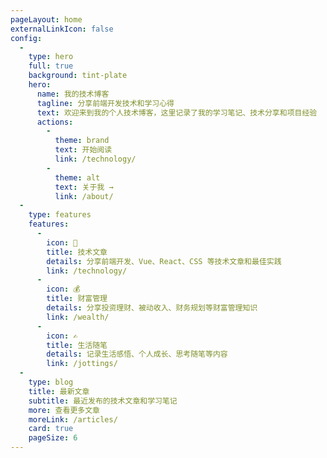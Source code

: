 ```yaml
---
pageLayout: home
externalLinkIcon: false
config:
  -
    type: hero
    full: true
    background: tint-plate
    hero:
      name: 我的技术博客
      tagline: 分享前端开发技术和学习心得
      text: 欢迎来到我的个人技术博客，这里记录了我的学习笔记、技术分享和项目经验
      actions:
        -
          theme: brand
          text: 开始阅读
          link: /technology/
        -
          theme: alt
          text: 关于我 →
          link: /about/
  -
    type: features
    features:
      -
        icon: 📝
        title: 技术文章
        details: 分享前端开发、Vue、React、CSS 等技术文章和最佳实践
        link: /technology/
      -
        icon: 💰
        title: 财富管理
        details: 分享投资理财、被动收入、财务规划等财富管理知识
        link: /wealth/
      -
        icon: ✍️
        title: 生活随笔
        details: 记录生活感悟、个人成长、思考随笔等内容
        link: /jottings/
  -
    type: blog
    title: 最新文章
    subtitle: 最近发布的技术文章和学习笔记
    more: 查看更多文章
    moreLink: /articles/
    card: true
    pageSize: 6
---
```

